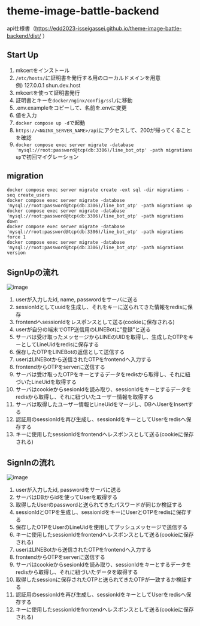 # theme-image-battle-backend

api仕様書（https://edd2023-isseigassei.github.io/theme-image-battle-backend/dist/ ）

## Start Up
1. mkcertをインストール
2. `/etc/hosts/`に証明書を発行する用のローカルドメインを用意  
例) 127.0.0.1 shun.dev.host
3. mkcertを使って証明書発行
4. 証明書とキーを`docker/nginx/config/ssl/`に移動
5. .env.exampleをコピーして、名前を.envに変更
6. 値を入力
7. `docker compose up -d`で起動
8. `https://<NGINX_SERVER_NAME>/api`にアクセスして、200が帰ってくることを確認
9. `docker compose exec server migrate -database 'mysql://root:password@tcp(db:3306)/line_bot_otp' -path migrations up`で初回マイグレーション


## migration
```
docker compose exec server migrate create -ext sql -dir migrations -seq create_users
docker compose exec server migrate -database 'mysql://root:password@tcp(db:3306)/line_bot_otp' -path migrations up
docker compose exec server migrate -database 'mysql://root:password@tcp(db:3306)/line_bot_otp' -path migrations down
docker compose exec server migrate -database 'mysql://root:password@tcp(db:3306)/line_bot_otp' -path migrations force 1
docker compose exec server migrate -database 'mysql://root:password@tcp(db:3306)/line_bot_otp' -path migrations version
```


## SignUpの流れ

![image](https://github.com/shunsuke-tamura/linebot-otp/assets/74412997/61f383cf-eeb5-435b-8d9e-cb22c6b50167)

1. userが入力したid, name, passwordをサーバに送る
2. sessionIdとしてuuidを生成し、それをキーに送られてきた情報をredisに保存
3. frontendへsessionIdをレスポンスとして送る(cookieに保存される)
4. userが自分の端末でOTP送信用のLINEBotに”登録”と送る
5. サーバは受け取ったメッセージからLINEのUIDを取得し、生成したOTPをキーとしてLineUidをredisに保存する
6. 保存したOTPをLINEBotの返信として送信する
7. userはLINEBotから送信されたOTPをfrontendへ入力する
8. frontendからOTPをserverに送信する
9. サーバは受け取ったOTPをキーとするデータをredisから取得し、それに紐づいたLineUidを取得する
10. サーバはcookieからsesionIdを読み取り、sessionIdをキーとするデータをredisから取得し、それに紐づいたユーザー情報を取得する
11. サーバは取得したユーザー情報とLineUidをマージし、DBへUserをInsertする
12. 認証用のsessionIdを再び生成し、sessionIdをキーとしてUserをredisへ保存する
13. キーに使用したsessionIdをfrontendへレスポンスとして送る(cookieに保存される)

## SignInの流れ
 
![image](https://github.com/shunsuke-tamura/linebot-otp/assets/74412997/9e4563a8-84d3-42fb-b5d5-fc4fd81a6f3c)

 
1. userが入力したid, passwordをサーバに送る
2. サーバはDBからidを使ってUserを取得する
3. 取得したUserのpasswordと送られてきたパスワードが同じか検証する
4. sessionIdとOTPを生成し、sessionIdをキーにUserとOTPをredisに保存する
5. 保存したOTPをUserのLineUidを使用してプッシュメッセージで送信する
6. キーに使用したsessionIdをfrontendへレスポンスとして送る(cookieに保存される)
7. userはLINEBotから送信されたOTPをfrontendへ入力する
7. frontendからOTPをserverに送信する
8. サーバはcookieからsesionIdを読み取り、sessionIdをキーとするデータをredisから取得し、それに紐づいたデータを取得する
9. 取得したsessionに保存されたOTPと送られてきたOTPが一致するか検証する
10. 認証用のsessionIdを再び生成し、sessionIdをキーとしてUserをredisへ保存する
11. キーに使用したsessionIdをfrontendへレスポンスとして送る(cookieに保存される)
